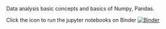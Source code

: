 Data analysis basic concepts and basics of Numpy, Pandas.

Click the icon to run the jupyter notebooks on Binder [![Binder](https://mybinder.org/badge_logo.svg)](https://mybinder.org/v2/gh/ltoco/Data-analysis-basics/master)

